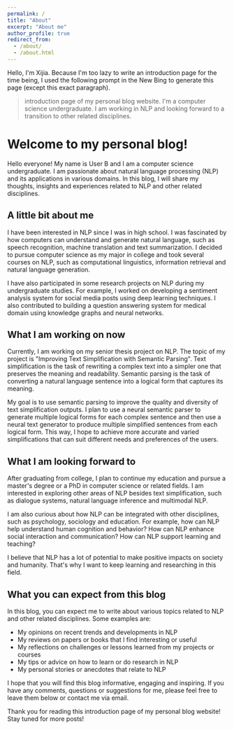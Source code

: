 ```yaml
---
permalink: /
title: "About"
excerpt: "About me"
author_profile: true
redirect_from: 
  - /about/
  - /about.html
---
```


Hello, I'm Xijia. Because I'm too lazy to write an introduction page for the time being, I used the following prompt in the New Bing to generate this page (except this exact paragraph). 

> introduction page of my personal blog website. I'm a computer science undergraduate. I am working in NLP and looking forward to a transition to other related disciplines.

# Welcome to my personal blog!

Hello everyone! My name is User B and I am a computer science undergraduate. I am passionate about natural language processing (NLP) and its applications in various domains. In this blog, I will share my thoughts, insights and experiences related to NLP and other related disciplines.

## A little bit about me

I have been interested in NLP since I was in high school. I was fascinated by how computers can understand and generate natural language, such as speech recognition, machine translation and text summarization. I decided to pursue computer science as my major in college and took several courses on NLP, such as computational linguistics, information retrieval and natural language generation.

I have also participated in some research projects on NLP during my undergraduate studies. For example, I worked on developing a sentiment analysis system for social media posts using deep learning techniques. I also contributed to building a question answering system for medical domain using knowledge graphs and neural networks.

## What I am working on now

Currently, I am working on my senior thesis project on NLP. The topic of my project is "Improving Text Simplification with Semantic Parsing". Text simplification is the task of rewriting a complex text into a simpler one that preserves the meaning and readability. Semantic parsing is the task of converting a natural language sentence into a logical form that captures its meaning.

My goal is to use semantic parsing to improve the quality and diversity of text simplification outputs. I plan to use a neural semantic parser to generate multiple logical forms for each complex sentence and then use a neural text generator to produce multiple simplified sentences from each logical form. This way, I hope to achieve more accurate and varied simplifications that can suit different needs and preferences of the users.

## What I am looking forward to

After graduating from college, I plan to continue my education and pursue a master's degree or a PhD in computer science or related fields. I am interested in exploring other areas of NLP besides text simplification, such as dialogue systems, natural language inference and multimodal NLP. 

I am also curious about how NLP can be integrated with other disciplines, such as psychology, sociology and education. For example, how can NLP help understand human cognition and behavior? How can NLP enhance social interaction and communication? How can NLP support learning and teaching?

I believe that NLP has a lot of potential to make positive impacts on society and humanity. That's why I want to keep learning and researching in this field.

## What you can expect from this blog

In this blog, you can expect me to write about various topics related to NLP and other related disciplines. Some examples are:

- My opinions on recent trends and developments in NLP
- My reviews on papers or books that I find interesting or useful
- My reflections on challenges or lessons learned from my projects or courses
- My tips or advice on how to learn or do research in NLP
- My personal stories or anecdotes that relate to NLP

I hope that you will find this blog informative, engaging and inspiring. If you have any comments, questions or suggestions for me, please feel free to leave them below or contact me via email.

Thank you for reading this introduction page of my personal blog website! Stay tuned for more posts!
